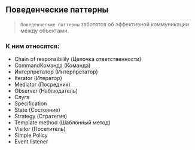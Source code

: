 ## Поведенческие паттерны

> `Поведенческие паттерны` заботятся об эффективной коммуникации между объектами.
 
### **К ним относятся:**
* Chain of responsibilily (Цепочка ответственности)
* CommandКоманда (Команда)
* Интерпретатор (Интерпретатор)
* Iterator (Итератор)
* Mediator (Посредник)
* Observer (Наблюдатель)
* Слуга
* Specification
* State (Состояние)
* Strategy (Стратегия)
* Template method (Шаблонный метод)
* Visitor (Посетитель)
* Simple Policy
* Event listener
